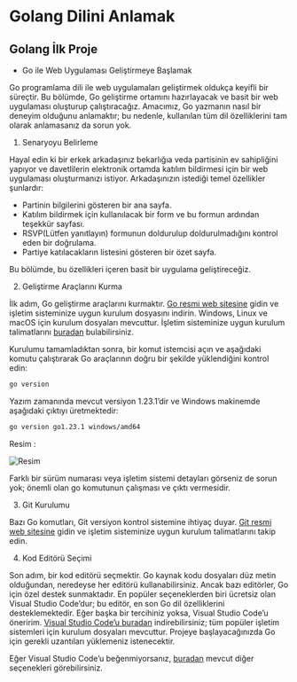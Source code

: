 # Golang Dilini Anlamak

## Golang İlk Proje 

- Go ile Web Uygulaması Geliştirmeye Başlamak

Go programlama dili ile web uygulamaları geliştirmek oldukça keyifli bir süreçtir.
Bu bölümde, Go geliştirme ortamını hazırlayacak ve basit bir web uygulaması oluşturup çalıştıracağız.
Amacımız, Go yazmanın nasıl bir deneyim olduğunu anlamaktır; bu nedenle, kullanılan tüm dil özelliklerini tam olarak anlamasanız da sorun yok.

1. Senaryoyu Belirleme

Hayal edin ki bir erkek arkadaşınız bekarlığıa veda partisinin ev sahipliğini yapıyor ve 
davetlilerin elektronik ortamda katılım bildirmesi için bir web uygulaması oluşturmanızı istiyor.
Arkadaşınızın istediği temel özellikler şunlardır:

- Partinin bilgilerini gösteren bir ana sayfa.
- Katılım bildirmek için kullanılacak bir form ve bu formun ardından teşekkür sayfası.
- RSVP(Lütfen yanıtlayın) formunun doldurulup doldurulmadığını kontrol eden bir doğrulama.
- Partiye katılacakların listesini gösteren bir özet sayfa.

Bu bölümde, bu özellikleri içeren basit bir uygulama geliştireceğiz.

2. Geliştirme Araçlarını Kurma

İlk adım, Go geliştirme araçlarını kurmaktır. [Go resmi web sitesine](https://golang.org/dl) gidin ve işletim sisteminize uygun kurulum dosyasını indirin. 
Windows, Linux ve macOS için kurulum dosyaları mevcuttur. 
İşletim sisteminize uygun kurulum talimatlarını [buradan](https://golang.org/doc/install) bulabilirsiniz.

Kurulumu tamamladıktan sonra, bir komut istemcisi açın ve aşağıdaki komutu çalıştırarak Go araçlarının doğru bir şekilde yüklendiğini kontrol edin:

```bash
go version
```

Yazım zamanında mevcut versiyon 1.23.1’dir ve Windows makinemde aşağıdaki çıktıyı üretmektedir:

```bash
go version go1.23.1 windows/amd64
```

Resim : 

![Resim](https://i.ibb.co/6sKvz3n/resim-2024-09-22-141915811.png)

Farklı bir sürüm numarası veya işletim sistemi detayları görseniz de sorun yok; önemli olan go komutunun çalışması ve çıktı vermesidir.

3. Git Kurulumu

Bazı Go komutları, Git versiyon kontrol sistemine ihtiyaç duyar. 
[Git resmi web sitesine](https://git-scm.com) gidin ve işletim sisteminize uygun kurulum talimatlarını takip edin.

4. Kod Editörü Seçimi

Son adım, bir kod editörü seçmektir. Go kaynak kodu dosyaları düz metin olduğundan, neredeyse her editörü kullanabilirsiniz. 
Ancak bazı editörler, Go için özel destek sunmaktadır. En popüler seçeneklerden biri ücretsiz olan Visual Studio Code’dur; bu editör, en son Go dil özelliklerini desteklemektedir.
Eğer başka bir tercihiniz yoksa, Visual Studio Code’u öneririm. [Visual Studio Code’u buradan](http://code.visualstudio.com) indirebilirsiniz; 
tüm popüler işletim sistemleri için kurulum dosyaları mevcuttur. Projeye başlayacağınızda Go için gerekli uzantıları yüklemeniz istenecektir.

Eğer Visual Studio Code’u beğenmiyorsanız, [buradan](https://github.com/golang/go/wiki/IDEsAndTextEditorPlugins) mevcut diğer seçenekleri görebilirsiniz.

